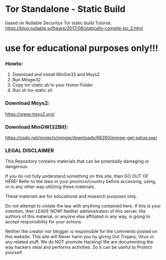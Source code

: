 # Tor Standalone - Static Build
based on Nullable Securitys Tor static build Tutorial.
https://blog.nullable.software/2017/08/statically-compile-tor_5.html
# use for educational purposes only!!!

### Howto:
1. Download and install MinGw32 and Msys2
2. Run Mingw32
3. Copy tor-static.sh to your Home-Folder
4. Run sh tor-static.sh

### Download Msys2:
https://www.msys2.org/

### Download MinGW(32Bit):
https://osdn.net/projects/mingw/downloads/68260/mingw-get-setup.exe/

### LEGAL DISCLAIMER
This Repository contains materials that can be potentially damaging or dangerous.

If you do not fully understand something on this site, then GO OUT OF HERE! Refer to the laws in your province/country before accessing, using, or in any other way utilizing these materials.

These materials are for educational and research purposes only.

Do not attempt to violate the law with anything contained here. If this is your intention, then LEAVE NOW! Neither administration of this server, the authors of this material, or anyone else affiliated in any way, is going to accept responsibility for your actions.

Neither the creator nor blogger is responsible for the comments posted on this website. This site will Never harm you by giving Out Trojans, Virus or any related stuff. We do NOT promote Hacking! We are documenting the way hackers steal and performs activities. So it can be useful to Protect yourself.



